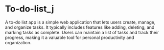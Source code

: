 # To-do-list_j
A to-do list app is a simple web application that lets users create, manage, and organize tasks. It typically includes features like adding, deleting, and marking tasks as complete. Users can maintain a list of tasks and track their progress, making it a valuable tool for personal productivity and organization.
